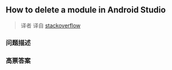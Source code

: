 ## How to delete a module in Android Studio

> 译者 译自 [stackoverflow](http://stackoverflow.com/questions/16710290/how-to-delete-a-module-in-android-studio) 

### 问题描述 

### 高票答案 

